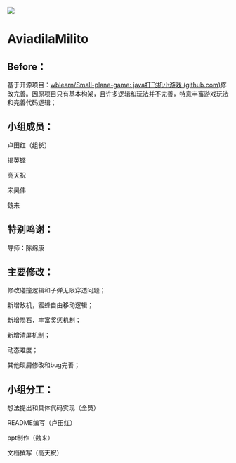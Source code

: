 ![](http://wblearn.github.io/img/in-post/public/2556999-1a2ad6a9a6690588.gif)
# AviadilaMilito

## Before：

基于开源项目：[wblearn/Small-plane-game: java打飞机小游戏 (github.com)](https://github.com/wblearn/Small-plane-game)修改完善。因原项目只有基本构架，且许多逻辑和玩法并不完善，特意丰富游戏玩法和完善代码逻辑；

## 小组成员：

卢田红（组长）

揭英铿

高天祝

宋昊伟

魏来

## 特别鸣谢：

导师：陈绵康

## 主要修改：

修改碰撞逻辑和子弹无限穿透问题；

新增敌机，蜜蜂自由移动逻辑；

新增陨石，丰富奖惩机制；

新增清屏机制；

动态难度；

其他琐屑修改和bug完善；

## 小组分工：

想法提出和具体代码实现（全员）

README编写（卢田红）

ppt制作（魏来）

文档撰写（高天祝）
